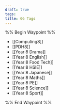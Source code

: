```yaml
---
draft: true
tags: 
title: 06 Tags
---
```


%% Begin Waypoint %%

- [[Computing8]]
- [[PDH8]]
- [[Year 8 Drama]]
- [[Year 8 English]]
- [[Year 8 Food Tech]]
- [[Year 8 HSIE]]
- [[Year 8 Japanese]]
- [[Year 8 Maths]]
- [[Year 8 PE]]
- [[Year 8 Science]]
- [[Year 8 Sport]]

%% End Waypoint %%
